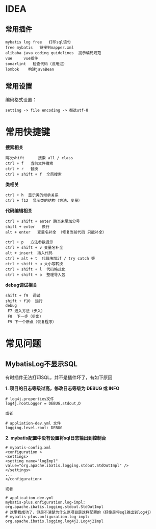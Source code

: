 # IDEA

## 常用插件

    mybatis log free   打印sql语句
    free mybatis   链接到mapper.xml
    alibaba java coding guidelines  提示编码规范
    vue     vue插件
    sonarlint   检查代码（没用过）
    lombok    构建javaBean
## 常用设置

编码格式设置：

```
setting -> file encoding -> 都选utf-8
```

# 常用快捷键

**搜索相关**

```
两次shift      搜索 all / class
ctrl + f   当前文件搜索
ctrl + r   替换
ctrl + shift + f  全局搜索
```

**类相关**

```
ctrl + h  显示类的继承关系
ctrl + f12  显示类的结构（方法、变量）
```

**代码编辑相关**

```
ctrl + shift + enter 跳至末尾加分号
shift + enter   换行
alt + enter   变量名补全 （修复当前代码 只能补全）

ctrl + p   方法参数提示
ctrl + shift + v 变量名补全
alt + insert  插入代码
ctrl + alt + t  代码块加if / try catch 等
ctrl + shift + u 大小写转换
ctrl + shift + l  代码格式化
ctrl + shift + o  整理导入包
```

**debug调试相关**

```
shift + f9  调试
shift + f10  运行
debug
 F7 进入方法（步入）
 F8  下一步（步出）
 F9 下一个断点（恢复程序）
```

# 常见问题

## MybatisLog不显示SQL

有时插件无法打印SQL，并不是插件坏了，有如下原因

**1. 项目的日志等级过高，修改日志等级为 DEBUG 或 INFO**

```
# log4j.properties文件
log4j.rootLogger = DEBUG,stdout,D

或者

# appliation-dev.yml 文件
logging.level.root: DEBUG
```

**2. mybatis配置中没有设置将sql日志输出到控制台**

```
# mybatis-config.xml
<configuration >
<settings>
<setting name="logImpl" value="org.apache.ibatis.logging.stdout.StdOutImpl" />
</settings>
...
</configuration>

或者

# application-dev.yml
mybatis-plus.onfiguration.log-impl: org.apache.ibatis.logging.stdout.StdOutImpl
# 这里我成功了，但是不清楚为什么原项目是这样配置的（好像是将sql输出到log4j）
# mybatis-plus.onfiguration.log-impl: org.apache.ibatis.logging.log4j2.Log4j2Impl
```





